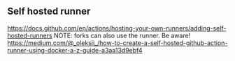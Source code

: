 ## Self hosted runner
https://docs.github.com/en/actions/hosting-your-own-runners/adding-self-hosted-runners
NOTE: forks can also use the runner. Be aware!
https://medium.com/@_oleksii_/how-to-create-a-self-hosted-github-action-runner-using-docker-a-z-guide-a3aa13d9ebf4